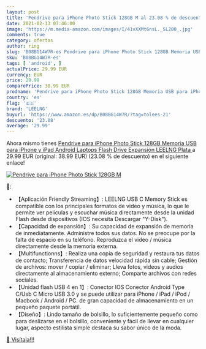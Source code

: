 ```yaml
---
layout: post
title: 'Pendrive para iPhone Photo Stick 128GB M al 23.08 % de descuento'
date: 2021-02-13 07:46:00
image: 'https://m.media-amazon.com/images/I/41vXXMt6nsL._SL200_.jpg'
comments: true
category: ofertas
author: ring
slug: 'B08BG14W7R-es Pendrive para iPhone Photo Stick 128GB Memoria USB para...'
sku: 'B08BG14W7R-es'
tags: [ 'android', ]
actualPrice: 29.99 EUR
currency: EUR
price: 29.99
comparePrice: 38.99 EUR
prodname: 'Pendrive para iPhone Photo Stick 128GB Memoria USB para iPhone y iPad Android Laptops Flash Drive Expansión LEELNG  Plata '
country: 'es'
flag: '🇪🇸'
brand: 'LEELNG'
buyurl: 'https://www.amazon.es/dp/B08BG14W7R/?tag=tolees-21'
descuento: '23.08'
average: '29.99'
---
```


Ahora mismo tienes [Pendrive para iPhone Photo Stick 128GB Memoria USB para iPhone y iPad Android Laptops Flash Drive Expansión LEELNG  Plata ](https://www.amazon.es/dp/B08BG14W7R/?tag=tolees-21) a 29.99 EUR (original: 38.99 EUR) (23.08 %  de descuento) en el siguiente enlace!

[![Pendrive para iPhone Photo Stick 128GB M](https://m.media-amazon.com/images/I/41vXXMt6nsL._SL200_.jpg)](https://www.amazon.es/dp/B08BG14W7R/?tag=tolees-21)

🔎:

- 【Aplicación Friendly Streaming】: LEELNG USB C Memory Stick es compatible con los principales formatos de video y música, lo que le permite ver películas y escuchar música directamente desde la unidad Flash desde dispositivos (IOS necesita Descargar "Y-Disk").
- 【Capacidad de expansión】: Su capacidad de expansión de memoria de inmediatamente. Administre todos sus datos. No se preocupe por la falta de espacio en su teléfono. Reproduzca el video / música directamente desde la memoria externa.
- 【Multifunctionns】: Realiza una copia de seguridad y restaura tus datos de contacto; Transferencia de datos velocidad rápida sin cable; Gestión de archivos: mover / copiar / eliminar; Lleva fotos, videos y audios directamente al almacenamiento externo; Comparte archivos con redes sociales.
- 【Unidad flash USB 4 en 1】: Conector IOS Conector Android Type C/Usb C Micro USB 3.0 y se puede utilizar para iPhone / iPad / iPod / Macbook / Android / PC. de gran capacidad de almacenamiento en un pequeño paquete portátil.
- 【Diseño】: Lindo tamaño de bolsillo, lo suficientemente pequeño como para deslizarse en el bolsillo, conveniente y fácil de llevar en cualquier lugar, aspecto estilista simple destaca su sabor único de la moda.

[🛒 Visítala!!!](https://www.amazon.es/dp/B08BG14W7R/?tag=tolees-21)
